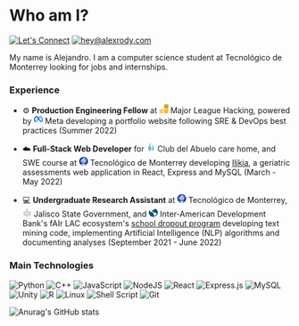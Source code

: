 # Who am I?

[![Let's Connect](https://shields.io/badge/let's%20connect!-blue?logo=linkedin&style=for-the-badge)](https://www.linkedin.com/in/gonzalpi/)
[![hey@alexrody.com](https://shields.io/badge/%F0%9F%93%AC%20alex@gonzalpi.com-beige?style=for-the-badge)](mailto:alex@gonzalpi.com)

My name is Alejandro. I am a computer science student at Tecnológico de Monterrey looking for jobs and internships.

### Experience

- ⚙️ **Production Engineering Fellow** at ![Major League Hacking](logos/mlh.png) Major League Hacking, powered by ![Meta](logos/meta.png) Meta developing a portfolio website following SRE & DevOps best practices (Summer 2022)

- ☁️ **Full-Stack Web Developer** for ![Club del Abuelo](logos/clubdelabuelo.png) Club del Abuelo care home, and SWE course at ![Tecnológico de Monterrey](logos/tec.png) Tecnológico de Monterrey developing [Ilikia](https://github.com/gonzalpi/ilikia), a geriatric assessments web application in React, Express and MySQL (March - May 2022)

- 💻 **Undergraduate Research Assistant** at ![Tecnológico de Monterrey](logos/tec.png) Tecnológico de Monterrey, ![Gobierno de Jalisco](logos/jalisco.png) Jalisco State Government, and ![IADB fAIr LAC](logos/iadb.PNG) Inter-American Development Bank's fAIr LAC ecosystem's [school dropout program](https://fairlac.iadb.org/en/piloto/abandono-escolar-jalisco) developing text mining code, implementing Artificial Intelligence (NLP) algorithms and documenting analyses (September 2021 - June 2022)

### Main Technologies

![Python](https://img.shields.io/badge/python-3670A0?style=for-the-badge&logo=python&logoColor=ffdd54)
![C++](https://img.shields.io/badge/c++-%2300599C.svg?style=for-the-badge&logo=c%2B%2B&logoColor=white)
![JavaScript](https://img.shields.io/badge/javascript-%23323330.svg?style=for-the-badge&logo=javascript&logoColor=%23F7DF1E)
![NodeJS](https://img.shields.io/badge/node.js-6DA55F?style=for-the-badge&logo=node.js&logoColor=white)
![React](https://img.shields.io/badge/react-%2320232a.svg?style=for-the-badge&logo=react&logoColor=%2361DAFB)
![Express.js](https://img.shields.io/badge/express.js-%23404d59.svg?style=for-the-badge&logo=express&logoColor=%2361DAFB)
![MySQL](https://img.shields.io/badge/mysql-%2300f.svg?style=for-the-badge&logo=mysql&logoColor=white)
![Unity](https://img.shields.io/badge/unity-%23000000.svg?style=for-the-badge&logo=unity&logoColor=white)
![R](https://img.shields.io/badge/r-%23276DC3.svg?style=for-the-badge&logo=r&logoColor=white)
![Linux](https://img.shields.io/badge/Linux-FCC624?style=for-the-badge&logo=linux&logoColor=black)
![Shell Script](https://img.shields.io/badge/shell_script-%23121011.svg?style=for-the-badge&logo=gnu-bash&logoColor=white)
![Git](https://img.shields.io/badge/git-%23F05033.svg?style=for-the-badge&logo=git&logoColor=white)

![Anurag's GitHub stats](https://github-readme-stats.vercel.app/api?username=gonzalpi&show_icons=true&theme=dark&count_private=true)
